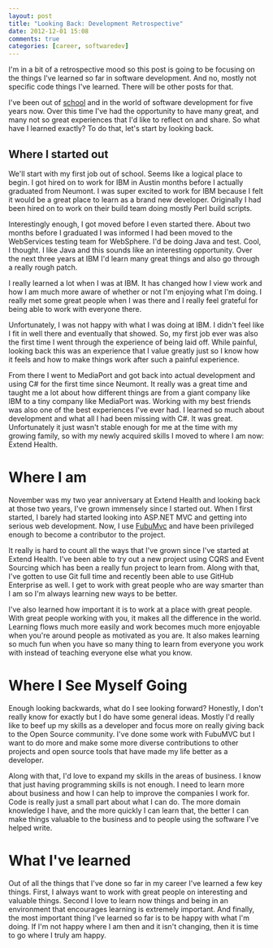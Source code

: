 ```yaml
---
layout: post
title: "Looking Back: Development Retrospective"
date: 2012-12-01 15:08
comments: true
categories: [career, softwaredev]
---
```


I'm in a bit of a retrospective mood so this post is going to be focusing on the things I've learned so far in software development. And no, mostly not specific code things I've learned. There will be other posts for that.

I've been out of [school](http://neumont.edu) and in the world of software development for five years now. Over this time I've had the opportunity to have many great, and many not so great experiences that I'd like to reflect on and share. So what have I learned exactly? To do that, let's start by looking back.

## Where I started out

We'll start with my first job out of school. Seems like a logical place to begin. I got hired on to work for IBM in Austin months before I actually graduated from Neumont. I was super excited to work for IBM because I felt it would be a great place to learn as a brand new developer. Originally I had been hired on to work on their build team doing mostly Perl build scripts.

Interestingly enough, I got moved before I even started there. About two months before I graduated I was informed I had been moved to the WebServices testing team for WebSphere. I'd be doing Java and test. Cool, I thought. I like Java and this sounds like an interesting opportunity. Over the next three years at IBM I'd learn many great things and also go through a really rough patch.

I really learned a lot when I was at IBM. It has changed how I view work and how I am much more aware of whether or not I'm enjoying what I'm doing. I really met some great people when I was there and I really feel grateful for being able to work with everyone there.

Unfortunately, I was not happy with what I was doing at IBM. I didn't feel like I fit in well there and eventually that showed. So, my first job ever was also the first time I went through the experience of being laid off. While painful, looking back this was an experience that I value greatly just so I know how it feels and how to make things work after such a painful experience.

From there I went to MediaPort and got back into actual development and using C# for the first time since Neumont. It really was a great time and taught me a lot about how different things are from a giant company like IBM to a tiny company like MediaPort was. Working with my best friends was also one of the best experiences I've ever had. I learned so much about development and what all I had been missing with C#. It was great. Unfortunately it just wasn't stable enough for me at the time with my growing family, so with my newly acquired skills I moved to where I am now: Extend Health.

# Where I am

November was my two year anniversary at Extend Health and looking back at those two years, I've grown immensely since I started out. When I first started, I barely had started looking into ASP.NET MVC and getting into serious web development. Now, I use [FubuMvc](http://fubu-project.org) and have been privileged enough to become a contributor to the project.

It really is hard to count all the ways that I've grown since I've started at Extend Health. I've been able to try out a new project using CQRS and Event Sourcing which has been a really fun project to learn from. Along with that, I've gotten to use Git full time and recently been able to use GitHub Enterprise as well. I get to work with great people who are way smarter than I am so I'm always learning new ways to be better.

I've also learned how important it is to work at a place with great people. With great people working with you, it makes all the difference in the world. Learning flows much more easily and work becomes much more enjoyable when you're around people as motivated as you are. It also makes learning so much fun when you have so many thing to learn from everyone you work with instead of teaching everyone else what you know.

# Where I See Myself Going

Enough looking backwards, what do I see looking forward? Honestly, I don't really know for exactly but I do have some general ideas. Mostly I'd really like to beef up my skills as a developer and focus more on really giving back to the Open Source community. I've done some work with FubuMVC but I want to do more and make some more diverse contributions to other projects and open source tools that have made my life better as a developer.

Along with that, I'd love to expand my skills in the areas of business. I know that just having programming skills is not enough. I need to learn more about business and how I can help to improve the companies I work for. Code is really just a small part about what I can do. The more domain knowledge I have, and the more quickly I can learn that, the better I can make things valuable to the business and to people using the software I've helped write.

# What I've learned

Out of all the things that I've done so far in my career I've learned a few key things. First, I always want to work with great people on interesting and valuable things. Second I love to learn now things and being in an environment that encourages learning is extremely important. And finally, the most important thing I've learned so far is to be happy with what I'm doing. If I'm not happy where I am then and it isn't changing, then it is time to go where I truly am happy.